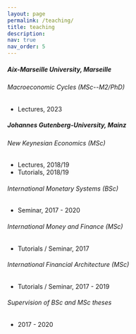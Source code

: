 ```yaml
---
layout: page
permalink: /teaching/
title: teaching
description: 
nav: true
nav_order: 5
---
```

##### Aix-Marseille University, Marseille
###### Macroeconomic Cycles (MSc--M2/PhD)
- Lectures, 2023
  
##### Johannes Gutenberg-University, Mainz

###### New Keynesian Economics (MSc)   
- Lectures, 2018/19
- Tutorials, 2018/19

###### International Monetary Systems (BSc)
- Seminar, 2017 - 2020

###### International Money and Finance (MSc)
- Tutorials / Seminar, 2017  

###### International Financial Architecture (MSc)
- Tutorials / Seminar, 2017 - 2019

###### Supervision of BSc and MSc theses 
- 2017 - 2020
